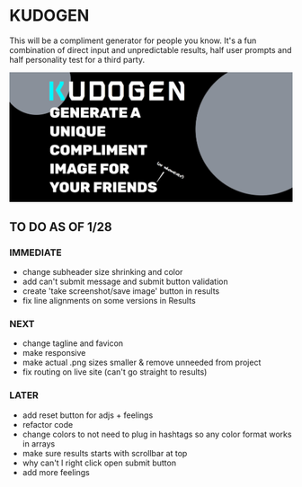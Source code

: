 # KUDOGEN

This will be a compliment generator for people you know. It's a fun combination of direct input and unpredictable results, half user prompts and half personality test for a third party.

![screenshot](./home-screenshot.jpg "home top screenshot")

## TO DO AS OF 1/28

### IMMEDIATE

- change subheader size shrinking and color
- add can't submit message and submit button validation
- create 'take screenshot/save image' button in results
- fix line alignments on some versions in Results

### NEXT

- change tagline and favicon
- make responsive
- make actual .png sizes smaller & remove unneeded from project
- fix routing on live site (can't go straight to results)

### LATER

- add reset button for adjs + feelings
- refactor code
- change colors to not need to plug in hashtags so any color format works in arrays
- make sure results starts with scrollbar at top
- why can't I right click open submit button
- add more feelings
